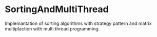 # SortingAndMultiThread
Implemantation of sorting algorithms with strategy pattern and matrix multiplaction with multi thread programming.
